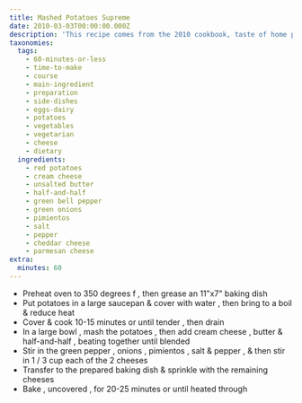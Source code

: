 ```yaml
---
title: Mashed Potatoes Supreme
date: 2010-03-03T00:00:00.000Z
description: 'This recipe comes from the 2010 cookbook, taste of home prize winning recipes.'
taxonomies:
  tags:
    - 60-minutes-or-less
    - time-to-make
    - course
    - main-ingredient
    - preparation
    - side-dishes
    - eggs-dairy
    - potatoes
    - vegetables
    - vegetarian
    - cheese
    - dietary
  ingredients:
    - red potatoes
    - cream cheese
    - unsalted butter
    - half-and-half
    - green bell pepper
    - green onions
    - pimientos
    - salt
    - pepper
    - cheddar cheese
    - parmesan cheese
extra:
  minutes: 60
---
```

 - Preheat oven to 350 degrees f , then grease an 11"x7" baking dish
 - Put potatoes in a large saucepan & cover with water , then bring to a boil & reduce heat
 - Cover & cook 10-15 minutes or until tender , then drain
 - In a large bowl , mash the potatoes , then add cream cheese , butter & half-and-half , beating together until blended
 - Stir in the green pepper , onions , pimientos , salt & pepper , & then stir in 1 / 3 cup each of the 2 cheeses
 - Transfer to the prepared baking dish & sprinkle with the remaining cheeses
 - Bake , uncovered , for 20-25 minutes or until heated through
